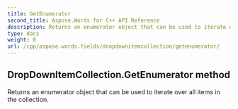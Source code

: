 ```yaml
---
title: GetEnumerator
second_title: Aspose.Words for C++ API Reference
description: Returns an enumerator object that can be used to iterate over all items in the collection. 
type: docs
weight: 0
url: /cpp/aspose.words.fields/dropdownitemcollection/getenumerator/
---
```

## DropDownItemCollection.GetEnumerator method


Returns an enumerator object that can be used to iterate over all items in the collection. 

